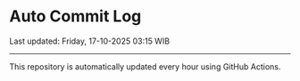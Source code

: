 # Auto Commit Log

Last updated: Friday, 17-10-2025 03:15 WIB

---

This repository is automatically updated every hour using GitHub Actions.
